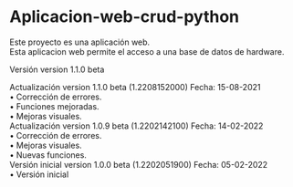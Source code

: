 # Aplicacion-web-crud-python
Este proyecto es una aplicación web.<br>
Esta aplicacion web permite el acceso a una base de datos de hardware.<br>

Versión version 1.1.0 beta<br>

Actualización	version 1.1.0 beta (1.2208152000)	Fecha: 15-08-2021<br>
• Corrección de errores.<br>
• Funciones mejoradas.<br>
• Mejoras visuales.<br>
Actualización version 1.0.9 beta (1.2202142100)	Fecha: 14-02-2022<br>
• Corrección de errores.<br>
• Mejoras visuales.<br>
• Nuevas funciones.<br>
Versión inicial version 1.0.0 beta (1.2202051900)	Fecha: 05-02-2022<br>
• Versión inicial
